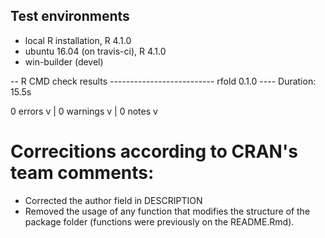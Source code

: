 ## Test environments
* local R installation, R 4.1.0
* ubuntu 16.04 (on travis-ci), R 4.1.0
* win-builder (devel)

-- R CMD check results -------------------------- rfold 0.1.0 ----
Duration: 15.5s

0 errors v | 0 warnings v | 0 notes v

# Correcitions according to CRAN's team comments: 

- Corrected the author field in DESCRIPTION 
- Removed the usage of any function that modifies the structure of the package folder (functions were previously on the README.Rmd).
